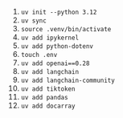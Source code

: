 1. `uv init --python 3.12`
2. `uv sync`
3. `source .venv/bin/activate` 
4. `uv add ipykernel` 
5. `uv add python-dotenv` 
6. `touch .env`
7. `uv add openai==0.28`
8. `uv add langchain`
9. `uv add langchain-community`
10. `uv add tiktoken`
11. `uv add pandas`
12. `uv add docarray`
